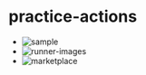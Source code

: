 # practice-actions

- ![sample](https://github.com/tmknom/example-github-cicd/tree/main)
- ![runner-images](https://github.com/actions/runner-images)
- ![marketplace](https://github.com/marketplace)
